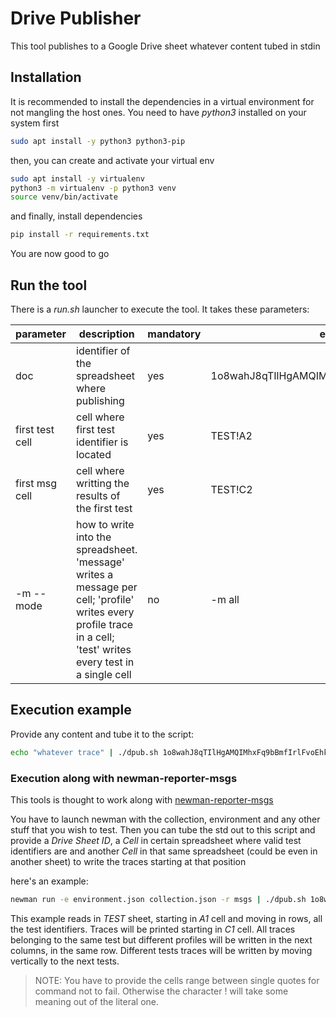 # Drive Publisher

This tool publishes to a Google Drive sheet whatever content tubed in stdin

## Installation

It is recommended to install the dependencies in a virtual environment for not mangling
the host ones. You need to have *python3* installed on your system first

```sh
sudo apt install -y python3 python3-pip
```

then, you can create and activate your virtual env
```sh
sudo apt install -y virtualenv
python3 -m virtualenv -p python3 venv
source venv/bin/activate
```

and finally, install dependencies
```sh
pip install -r requirements.txt
```

You are now good to go

## Run the tool

There is a *run.sh* launcher to execute the tool. It takes these parameters:

| parameter | description | mandatory | example |
|-----------|-------------|-----------|---------|
| doc | identifier of the spreadsheet where publishing | yes | 1o8wahJ8qTIlHgAMQIMhxFq9bBmfIrlFvoEhkAJ3APFg |
| first test cell | cell where first test identifier is located | yes | TEST!A2 |
| first msg cell | cell where writting the results of the first test | yes | TEST!C2 |
| -m --mode | how to write into the spreadsheet. 'message' writes a message per cell; 'profile' writes every profile trace in a cell; 'test' writes every test in a single cell | no | -m all |

## Execution example

Provide any content and tube it to the script:
```sh
echo "whatever trace" | ./dpub.sh 1o8wahJ8qTIlHgAMQIMhxFq9bBmfIrlFvoEhkAJ3APFg 'TEST!A1' 'TEST!C1'
```

### Execution along with newman-reporter-msgs

This tools is thought to work along with [newman-reporter-msgs](https://github.com/robertomier/newman-reporter-msgs)

You have to launch newman with the collection, environment and any other stuff that
you wish to test. Then you can tube the std out to this script and provide
a *Drive Sheet ID*, a *Cell* in certain spreadsheet where valid test identifiers are
and another *Cell* in that same spreadsheet (could be even in another sheet) to write
the traces starting at that position

here's an example:
```sh
newman run -e environment.json collection.json -r msgs | ./dpub.sh 1o8wahJ8qTIlHgAMQIMhxFq9bBmfIrlFvoEhkAJ3APFg 'TEST!A1' 'TEST!C1'
```

This example reads in _TEST_ sheet, starting in _A1_ cell and moving in rows, all the test identifiers.
Traces will be printed starting in _C1_ cell. All traces belonging to the same test but different
profiles will be written in the next columns, in the same row. Different tests traces will be 
written by moving vertically to the next tests.

> NOTE: You have to provide the cells range between single quotes for command not to fail.
> Otherwise the character ! will take some meaning out of the literal one.
